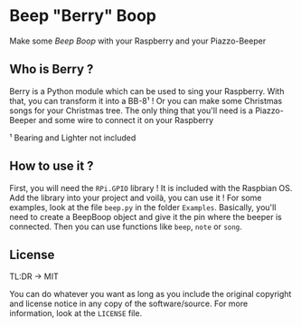 # Beep "Berry" Boop

Make some *Beep Boop* with your Raspberry and your Piazzo-Beeper

## Who is Berry ?

Berry is a Python module which can be used to sing your Raspberry. With that, you can transform it into a BB-8¹ ! Or you can make some Christmas songs for your Christmas tree. The only thing that you'll need is a Piazzo-Beeper and some wire to connect it on your Raspberry


¹ Bearing and Lighter not included

## How to use it ?

First, you will need the `RPi.GPIO` library ! It is included with the Raspbian OS. Add the library into your project and voilà, you can use it ! For some examples, look at the file `beep.py` in the folder `Examples`. Basically, you'll need to create a BeepBoop object and give it the pin where the beeper is connected. Then you can use functions like `beep`, `note` or `song`.

## License

TL:DR -> MIT

You can do whatever you want as long as you include the original copyright and license notice in any copy of the software/source. For more information, look at the `LICENSE` file.
